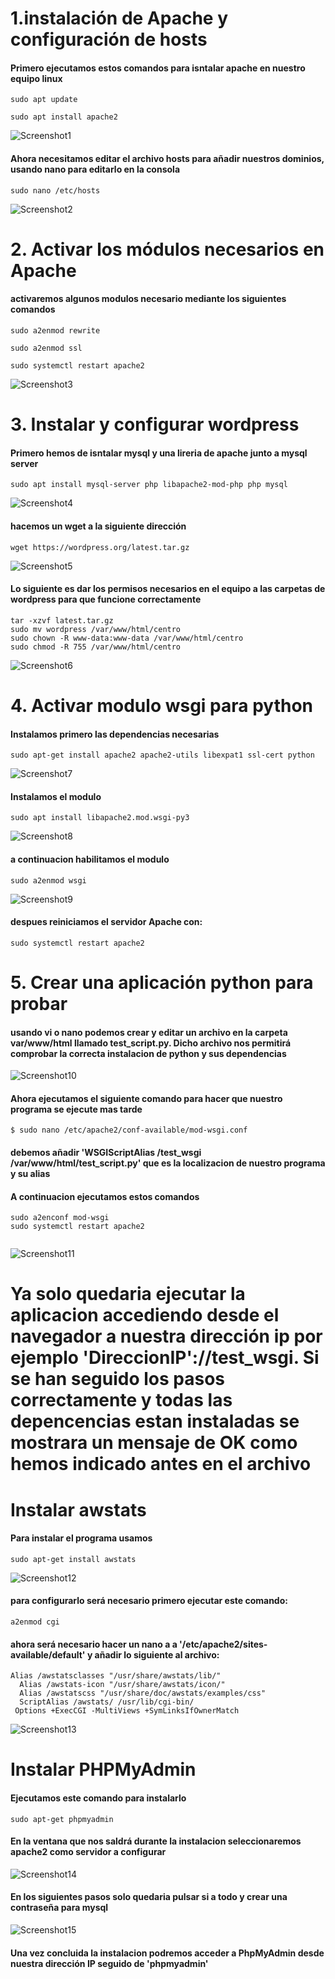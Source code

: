 # 1.instalación de Apache y configuración de hosts

#### Primero ejecutamos estos comandos para isntalar apache en nuestro equipo linux


```
sudo apt update

sudo apt install apache2
```

![Screenshot1](Fotos/foto1.png)

#### Ahora necesitamos editar el archivo hosts para añadir nuestros dominios, usando nano para editarlo en la consola

```
sudo nano /etc/hosts
```

![Screenshot2](Fotos/foto2.png)


# 2. Activar los módulos necesarios en Apache

#### activaremos algunos modulos necesario mediante los siguientes comandos

```
sudo a2enmod rewrite

sudo a2enmod ssl

sudo systemctl restart apache2
```

![Screenshot3](Fotos/foto3.png)

# 3. Instalar y configurar wordpress

#### Primero hemos de isntalar mysql y una lireria de apache junto a mysql server

```
sudo apt install mysql-server php libapache2-mod-php php mysql
```

![Screenshot4](Fotos/foto4.png)

#### hacemos un wget a la siguiente dirección

```
wget https://wordpress.org/latest.tar.gz
```
![Screenshot5](Fotos/foto5.png)

#### Lo siguiente es dar los permisos necesarios en el equipo a las carpetas de wordpress para que funcione correctamente

```
tar -xzvf latest.tar.gz
sudo mv wordpress /var/www/html/centro
sudo chown -R www-data:www-data /var/www/html/centro
sudo chmod -R 755 /var/www/html/centro
```

![Screenshot6](Fotos/foto6.png)

# 4. Activar modulo wsgi para python

#### Instalamos primero las dependencias necesarias

```
sudo apt-get install apache2 apache2-utils libexpat1 ssl-cert python
```

![Screenshot7](Fotos/foto7.png)

#### Instalamos el modulo

```
sudo apt install libapache2.mod.wsgi-py3

```

![Screenshot8](Fotos/foto8.png)

#### a continuacion habilitamos el modulo

```
sudo a2enmod wsgi
```

![Screenshot9](Fotos/foto9.png)

#### despues reiniciamos el servidor Apache con:

```
sudo systemctl restart apache2
```

# 5. Crear una aplicación python para probar

#### usando vi o nano podemos crear y editar un archivo en la carpeta var/www/html llamado test_script.py. Dicho archivo nos permitirá comprobar la correcta instalacion de python y sus dependencias

![Screenshot10](Fotos/foto10.png)

#### Ahora ejecutamos el siguiente comando para hacer que nuestro programa se ejecute mas tarde

```
$ sudo nano /etc/apache2/conf-available/mod-wsgi.conf
```
#### debemos añadir 'WSGIScriptAlias /test_wsgi /var/www/html/test_script.py' que es la localizacion de nuestro programa y su alias

#### A continuacion ejecutamos estos comandos

```
sudo a2enconf mod-wsgi
sudo systemctl restart apache2


```

![Screenshot11](Fotos/foto11.png)

# Ya solo quedaria ejecutar la aplicacion accediendo desde el navegador a nuestra dirección ip por ejemplo 'DireccionIP'://test_wsgi. Si se han seguido los pasos correctamente y todas las depencencias estan instaladas se mostrara un mensaje de OK como hemos indicado antes en el archivo

# Instalar awstats

#### Para instalar el programa usamos

```
sudo apt-get install awstats
```

![Screenshot12](Fotos/foto12.png)

#### para configurarlo será necesario primero ejecutar este comando:

```
a2enmod cgi
```

#### ahora será necesario hacer un nano a a '/etc/apache2/sites-available/default'  y añadir lo siguiente al archivo:

```
Alias /awstatsclasses "/usr/share/awstats/lib/"
  Alias /awstats-icon "/usr/share/awstats/icon/"
  Alias /awstatscss "/usr/share/doc/awstats/examples/css"
  ScriptAlias /awstats/ /usr/lib/cgi-bin/
 Options +ExecCGI -MultiViews +SymLinksIfOwnerMatch
```

![Screenshot13](Fotos/foto13.png)

# Instalar PHPMyAdmin

#### Ejecutamos este comando para instalarlo

```
sudo apt-get phpmyadmin
```

#### En la ventana que nos saldrá durante la instalacion seleccionaremos apache2 como servidor a configurar

![Screenshot14](Fotos/foto14.png)

#### En los siguientes pasos solo quedaria pulsar si a todo y crear una contraseña para mysql

![Screenshot15](Fotos/foto15.png)


#### Una vez concluida la instalacion podremos acceder a PhpMyAdmin desde nuestra dirección IP seguido de 'phpmyadmin'

